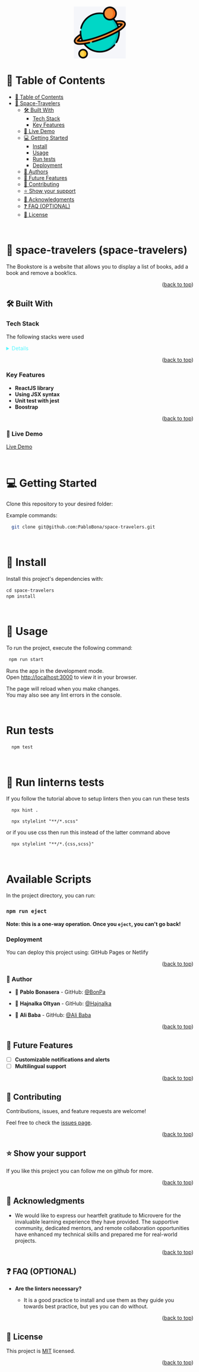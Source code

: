 <a name="readme-top"></a>

<div align="center">
  <img src="./src/assets/images/planet.png" alt="logo" width="140"  height="auto" />
</div>
 
<!-- TABLE OF CONTENTS -->

# 📗 Table of Contents

- [📗 Table of Contents](#-table-of-contents)
- [📖 Space-Travelers](#space-travelers)
  - [🛠 Built With ](#-built-with-)
    - [Tech Stack ](#tech-stack-)
    - [Key Features ](#key-features-)
  - [🚀 Live Demo ](#-live-demo-)
  - [💻 Getting Started ](#getting-started)
    - [Install](#-install)
    - [Usage](#-usage)
    - [Run tests](#run-tests)
    - [Deployment](#deployment)
  - [👥 Authors ](#-author-)
  - [🔭 Future Features ](#-future-features-)
  - [🤝 Contributing ](#-contributing-)
  - [⭐️ Show your support ](#️-show-your-support-)
  - [🙏 Acknowledgments ](#-acknowledgments-)
  - [❓ FAQ (OPTIONAL) ](#-faq-optional-)
  - [📝 License ](#-license-)
 
<!-- PROJECT DESCRIPTION -->
<br>

# 📖 space-travelers (space-travelers) <a name="space-travelers"></a>

 The Bookstore is a website that allows you to display a list of books, add a book and remove a book!ics.
<br>

<p align="right">(<a href="#readme-top">back to top</a>)</p>

## 🛠 Built With <a name="built-with"></a>

### Tech Stack <a name="tech-stack"></a>

The following stacks were used

<details style="color:rgb(87, 247, 255);">
  <ul>
    <li><a href="https://developer.mozilla.org/en-US/docs/Web/HTML">HTML</a></li>
    <li><a href="https://developer.mozilla.org/en-US/docs/Web/CSS">CSS</a></li>
    <li><a href="https://developer.mozilla.org/en-US/docs/Web/JavaScript">Javascript</a></li>
    <li><a href="hhttps://create-react-app.dev/">Create React App</a></li>
 </ul>
</details>

<!-- Features -->
<p align="right">(<a href="#readme-top">back to top</a>)</p>

### Key Features <a name="key-features"></a>

- **ReactJS library**
- **Using JSX syntax**
- **Unit test with jest**
- **Boostrap**

<p align="right">(<a href="#readme-top">back to top</a>)</p>

### 🚀 Live Demo <a name="live-demo"></a>
<a href="https://chipper-cheesecake-3c0e8e.netlify.app/">Live Demo</a>

<!-- GETTING STARTED -->
<br>

# 💻 Getting Started <a name="getting-started"></a>


Clone this repository to your desired folder:

Example commands:

```bash
  git clone git@github.com:PabloBona/space-travelers.git
```
<br>

# 📖 Install

Install this project's dependencies with:
```
cd space-travelers
npm install
```

<br>

# 📖 Usage

To run the project, execute the following command:

```bash
 npm run start
```

Runs the app in the development mode.\
Open [http://localhost:3000](http://localhost:3000) to view it in your browser.

The page will reload when you make changes.\
You may also see any lint errors in the console.

<br>

# Run tests

```bash
  npm test
```

<br>

# 📖 Run linterns tests

If you follow the tutorial above to setup linters then you can run these tests

```$
  npx hint .
```

```$
  npx stylelint "**/*.scss"
```

or if you use css then run this instead of the latter command above

```$
  npx stylelint "**/*.{css,scss}"
```

<br>

# Available Scripts

In the project directory, you can run:

### `npm run eject`

**Note: this is a one-way operation. Once you `eject`, you can't go back!**

### Deployment

You can deploy this project using: GitHub Pages or Netlify

<p align="right">(<a href="#readme-top">back to top</a>)</p>

<!-- AUTHORS -->

### 👥 Author <a name="authors"></a>


- 👤 **Pablo Bonasera**   - GitHub: [@BonPa](https://github.com/PabloBona)
 
- 👤 **Hajnalka Oltyan**  - GitHub: [@Hajnalka](https://github.com/hajnaloltyan)
 
- 👤 **Ali Baba**         - GitHub: [@Ali Baba](https://github.com/Alibaba2023)
 
<p align="right">(<a href="#readme-top">back to top</a>)</p>

<!-- FUTURE FEATURES -->

## 🔭 Future Features <a name="future-features"></a>

- [ ] **Customizable notifications and alerts**
- [ ] **Multilingual support**

<p align="right">(<a href="#readme-top">back to top</a>)</p>

<!-- CONTRIBUTING -->

## 🤝 Contributing <a name="contributing"></a>

Contributions, issues, and feature requests are welcome!

Feel free to check the [issues page](https://github.com/PabloBona/space-travelers/issues).

<p align="right">(<a href="#readme-top">back to top</a>)</p>

<!-- SUPPORT -->

## ⭐️ Show your support <a name="support"></a>

If you like this project you can follow me on github for more.

<p align="right">(<a href="#readme-top">back to top</a>)</p>

<!-- ACKNOWLEDGEMENTS -->

## 🙏 Acknowledgments <a name="acknowledgements"></a>

- We would like to express our heartfelt gratitude to Microvere for the invaluable learning experience they have provided. The supportive community, dedicated mentors, and remote collaboration opportunities have enhanced my technical skills and prepared me for real-world projects.

<p align="right">(<a href="#readme-top">back to top</a>)</p>

<!-- FAQ (optional) -->

## ❓ FAQ (OPTIONAL) <a name="faq"></a>

- **Are the linters necessary?**

  - It is a good practice to install and use them as they guide you towards best practice, but yes you can do without.

<p align="right">(<a href="#readme-top">back to top</a>)</p>

<!-- LICENSE -->

## 📝 License <a name="license"></a>

This project is [MIT](https://github.com/PabloBona/space-travelers/blob/feature/setup%26components/MIT.md) licensed.

<p align="right">(<a href="#readme-top">back to top</a>)</p>